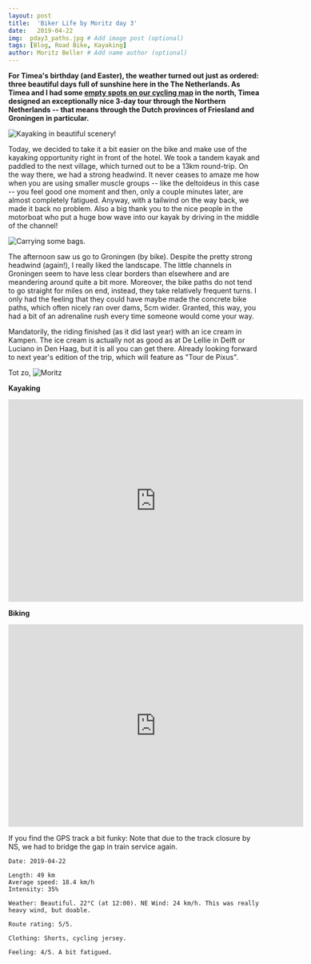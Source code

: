 ```yaml
---
layout: post
title:  'Biker Life by Moritz day 3'
date:   2019-04-22
img:  pday3_paths.jpg # Add image post (optional)
tags: [Blog, Road Bike, Kayaking]
author: Moritz Beller # Add name author (optional)
---
```


**For Timea's birthday (and Easter), the weather turned out just as
  ordered: three beautiful days full of sunshine here in the
  The Netherlands. As Timea and I had some [empty spots on our cycling
  map](/starting) in the north, Timea designed an exceptionally nice
  3-day tour through the Northern Netherlands -- that means through
  the Dutch provinces of Friesland and Groningen in particular.**

![Kayaking in beautiful
 scenery!]({{site.baseurl}}/assets/img/pday3_kayaking.jpg)

Today, we decided to take it a bit easier on the bike and make use of
the kayaking opportunity right in front of the hotel. We took a tandem
kayak and paddled to the next village, which turned out to be a 13km
round-trip. On the way there, we had a strong headwind. It never
ceases to amaze me how when you are using smaller muscle groups --
like the deltoideus in this case -- you feel good one moment and then,
only a couple minutes later, are almost completely fatigued. Anyway,
with a tailwind on the way back, we made it back no problem. Also a
big thank you to the nice people in the motorboat who put a huge bow
wave into our kayak by driving in the middle of the channel!

![Carrying some bags.]({{site.baseurl}}/assets/img/pday2_bikepacking.jpg)

The afternoon saw us go to Groningen (by bike). Despite the pretty
strong headwind (again!), I really liked the landscape. The little
channels in Groningen seem to have less clear borders than elsewhere
and are meandering around quite a bit more. Moreover, the bike paths
do not tend to go straight for miles on end, instead, they take
relatively frequent turns. I only had the feeling that they could have
maybe made the concrete bike paths, which often nicely ran over dams,
5cm wider. Granted, this way, you had a bit of an adrenaline rush
every time someone would come your way.

Mandatorily, the riding finished (as it did last year) with an ice
cream in Kampen. The ice cream is actually not as good as at De Lellie
in Delft or Luciano in Den Haag, but it is all you can get
there. Already looking forward to next year's edition of the trip,
which will feature as "Tour de Pixus".

Tot zo,
![Moritz]({{site.baseurl}}/assets/img/moritz.png)

**Kayaking**

<iframe height='405' width='590' frameborder='0'
allowtransparency='true' scrolling='no'
src='https://www.strava.com/activities/2309705067/embed/4ebc233b95315e5f6737d90df1b2800d90f337df'></iframe>

**Biking**

<iframe height='405' width='590' frameborder='0'
allowtransparency='true' scrolling='no'
src='https://www.strava.com/activities/2310703365/embed/e9eaae63fe9b392ed48dfe05171d914d0bb06749'></iframe>

If you find the GPS track a bit funky: Note that due to the track
closure by NS, we had to bridge the gap in train service again.

```
Date: 2019-04-22

Length: 49 km
Average speed: 18.4 km/h
Intensity: 35%

Weather: Beautiful. 22°C (at 12:00). NE Wind: 24 km/h. This was really
heavy wind, but doable.

Route rating: 5/5. 

Clothing: Shorts, cycling jersey.

Feeling: 4/5. A bit fatigued.
```
